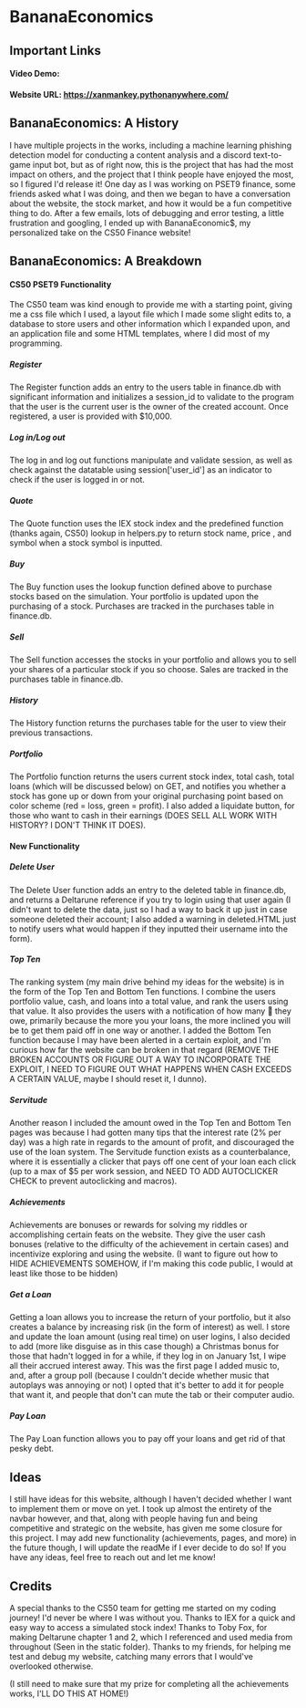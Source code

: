 # BananaEconomics
## Important Links
#### Video Demo:  <URL HERE>
#### Website URL: https://xanmankey.pythonanywhere.com/
## BananaEconomics: A History
  I have multiple projects in the works, including a machine learning phishing detection model for conducting a content analysis and a discord text-to-game input bot, but as of right now, this is the project that has had the most impact on others, and the project that I think people have enjoyed the most, so I figured I'd release it! One day as I was working on PSET9 finance, some friends asked what I was doing, and then we began to have a conversation about the website, the stock market, and how it would be a fun competitive thing to do. After a few emails, lots of debugging and error testing, a little frustration and googling, I ended up with BananaEconomic$, my personalized take on the CS50 Finance website!
## BananaEconomics: A Breakdown
  #### CS50 PSET9 Functionality
  The CS50 team was kind enough to provide me with a starting point, giving me a css file which I used, a layout file which I made some slight edits to, a database to store users and other information which I expanded upon, and an application file and some HTML templates, where I did most of my programming.
##### Register
  The Register function adds an entry to the users table in finance.db with significant information and initializes a session_id to validate to the program that the user is the current user is the owner of the created account. Once registered, a user is provided with $10,000.
##### Log in/Log out
  The log in and log out functions manipulate and validate session, as well as check against the datatable using session['user_id'] as an indicator to check if the user is logged in or not.
##### Quote
  The Quote function uses the IEX stock index and the predefined function (thanks again, CS50) lookup in helpers.py to return stock name, price , and symbol when a stock symbol is inputted.
##### Buy
  The Buy function uses the lookup function defined above to purchase stocks based on the simulation. Your portfolio is updated upon the purchasing of a stock. Purchases are tracked in the purchases table in finance.db.
##### Sell
  The Sell function accesses the stocks in your portfolio and allows you to sell your shares of a particular stock if you so choose. Sales are tracked in the purchases table in finance.db.
##### History
  The History function returns the purchases table for the user to view their previous transactions.
##### Portfolio
  The Portfolio function returns the users current stock index, total cash, total loans (which will be discussed below) on GET, and notifies you whether a stock has gone up or down from your original purchasing point based on color scheme (red = loss, green = profit). I also added a liquidate button, for those who want to cash in their earnings (DOES SELL ALL WORK WITH HISTORY? I DON'T THINK IT DOES).
  
#### New Functionality
##### Delete User
  The Delete User function adds an entry to the deleted table in finance.db, and returns a Deltarune reference if you try to login using that user again (I didn't want to delete the data, just so I had a way to back it up just in case someone deleted their account; I also added a warning in deleted.HTML just to notify users what would happen if they inputted their username into the form).
##### Top Ten
  The ranking system (my main drive behind my ideas for the website) is in the form of the Top Ten and Bottom Ten functions. I combine the users portfolio value, cash, and loans into a total value, and rank the users using that value. It also provides the users with a notification of how many 🍌 they owe, primarily because the more you your loans, the more inclined you will be to get them paid off in one way or another. I added the Bottom Ten function because I may have been alerted in a certain exploit, and I'm curious how far the website can be broken in that regard (REMOVE THE BROKEN ACCOUNTS OR FIGURE OUT A WAY TO INCORPORATE THE EXPLOIT, I NEED TO FIGURE OUT WHAT HAPPENS WHEN CASH EXCEEDS A CERTAIN VALUE, maybe I should reset it, I dunno).
##### Servitude
  Another reason I included the amount owed in the Top Ten and Bottom Ten pages was because I had gotten many tips that the interest rate (2% per day) was a high rate in regards to the amount of profit, and discouraged the use of the loan system. The Servitude function exists as a counterbalance, where it is essentially a clicker that pays off one cent of your loan each click (up to a max of $5 per work session, and NEED TO ADD AUTOCLICKER CHECK to prevent autoclicking and macros).
##### Achievements
  Achievements are bonuses or rewards for solving my riddles or accomplishing certain feats on the website. They give the user cash bonuses (relative to the difficulty of the achievement in certain cases) and incentivize exploring and using the website.
  (I want to figure out how to HIDE ACHIEVEMENTS SOMEHOW, if I'm making this code public, I would at least like those to be hidden)
##### Get a Loan
  Getting a loan allows you to increase the return of your portfolio, but it also creates a balance by increasing risk (in the form of interest) as well. I store and update the loan amount (using real time) on user logins, I also decided to add (more like disguise as in this case though) a Christmas bonus for those that hadn't logged in for a while, if they log in on January 1st, I wipe all their accrued interest away. This was the first page I added music to, and, after a group poll (because I couldn't decide whether music that autoplays was annoying or not) I opted that it's better to add it for people that want it, and people that don't can mute the tab or their computer audio.
##### Pay Loan
  The Pay Loan function allows you to pay off your loans and get rid of that pesky debt. 
  
## Ideas
  I still have ideas for this website, although I haven't decided whether I want to implement them or move on yet. I took up almost the entirety of the navbar however, and that, along with people having fun and being competitive and strategic on the website, has given me some closure for this project. I may add new functionality (achievements, pages, and more) in the future though, I will update the readMe if I ever decide to do so! If you have any ideas, feel free to reach out and let me know!

## Credits
A special thanks to the CS50 team for getting me started on my coding journey! I'd never be where I was without you.
Thanks to IEX for a quick and easy way to access a simulated stock index!
Thanks to Toby Fox, for making Deltarune chapter 1 and 2, which I referenced and used media from throughout (Seen in the static folder).
Thanks to my friends, for helping me test and debug my website, catching many errors that I would've overlooked otherwise.
  
(I still need to make sure that my prize for completing all the achievements works, I'LL DO THIS AT HOME!)
